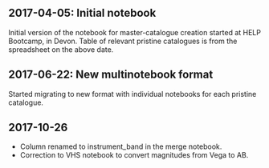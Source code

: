 ## 2017-04-05: Initial notebook

Initial version of the notebook for master-catalogue creation started at HELP
Bootcamp, in Devon. Table of relevant pristine catalogues is from the
spreadsheet on the above date.

## 2017-06-22: New multinotebook format

Started migrating to new format with individual notebooks for each pristine
catalogue.

## 2017-10-26

- Column renamed to instrument_band in the merge notebook.
- Correction to VHS notebook to convert magnitudes from Vega to AB.
